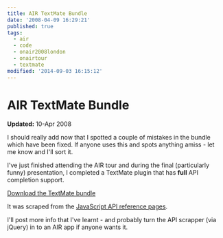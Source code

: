 ```yaml
---
title: AIR TextMate Bundle
date: '2008-04-09 16:29:21'
published: true
tags:
  - air
  - code
  - onair2008london
  - onairtour
  - textmate
modified: '2014-09-03 16:15:12'
---
```

# AIR TextMate Bundle

<div class="update"><p><strong>Updated:</strong> 10-Apr 2008</p><p>I should really add now that I spotted a couple of mistakes in the bundle which have been fixed.  If anyone uses this and spots anything amiss - let me know and I'll sort it.</p></div>

I've just finished attending the AIR tour and during the final (particularly funny) presentation, I completed a TextMate plugin that has **full** API completion support.

[Download the TextMate bundle](/downloads/Air.tmbundle.zip)

It was scraped from the [JavaScript API reference pages](http://livedocs.adobe.com/air/1/jslr/index.html).

I'll post more info that I've learnt - and probably turn the API scrapper (via jQuery) in to an AIR app if anyone wants it.
